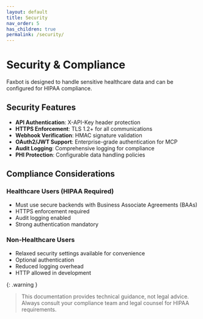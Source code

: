 ```yaml
---
layout: default
title: Security
nav_order: 5
has_children: true
permalink: /security/
---
```


# Security & Compliance

Faxbot is designed to handle sensitive healthcare data and can be configured for HIPAA compliance.

## Security Features

- **API Authentication**: X-API-Key header protection
- **HTTPS Enforcement**: TLS 1.2+ for all communications
- **Webhook Verification**: HMAC signature validation
- **OAuth2/JWT Support**: Enterprise-grade authentication for MCP
- **Audit Logging**: Comprehensive logging for compliance
- **PHI Protection**: Configurable data handling policies

## Compliance Considerations

### Healthcare Users (HIPAA Required)
- Must use secure backends with Business Associate Agreements (BAAs)
- HTTPS enforcement required
- Audit logging enabled
- Strong authentication mandatory

### Non-Healthcare Users
- Relaxed security settings available for convenience
- Optional authentication
- Reduced logging overhead
- HTTP allowed in development

{: .warning }
> This documentation provides technical guidance, not legal advice. Always consult your compliance team and legal counsel for HIPAA requirements.
